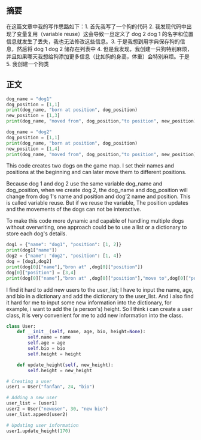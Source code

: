 ## 摘要

在这篇文章中我的写作思路如下：1. 首先我写了一个狗的代码 2. 我发现代码中出现了变量复用（variable reuse）这会导致一旦定义了 dog 2 dog 1 的名字和位置信息就发生了丢失，我也无法修改这些信息。3. 于是我想到用字典保存狗的信息，然后将 dog 1 dog 2 储存在列表中 4. 但是我发现，我创建一只狗特别麻烦，并且如果哪天我想给狗添加更多信息（比如狗的身高，体重）会特别麻烦。于是 5. 我创建一个狗类

## 正文
```python
dog_name = "dog1"
dog_position = [1,1]
print(dog_name, "born at position", dog_position)
new_position = [1,3]
print(dog_name, "moved from", dog_position,"to position", new_position)

dog_name = "dog2"
dog_position = [1,1]
print(dog_name, "born at position", dog_position)
new_position = [1,4]
print(dog_name, "moved from", dog_position,"to position", new_position)
```

This code creates two dogs on the game map. I set their names and positions at the beginning and can later move them to different positions.

Because dog 1 and dog 2 use the same variable dog_name and dog_position, when we create dog 2, the dog_name and dog_position will change from dog 1's name and position and dog'2 name and position. This is called variable reuse. But if we reuse the variable, The position updates and the movements of the dogs can not be interactive.

To make this code more dynamic and capable of handling multiple dogs without overwriting, one approach could be to use a list or a dictionary to store each dog's details.

```python
dog1 = {"name": "dog1", "position": [1, 2]}
print(dog1["name"])
dog2 = {"name": "dog2", "position": [1, 4]}
dog = [dog1,dog2]
print(dog[0]["name"],"bron at" ,dog[0]["position"])
dog[0]["position"] = [3,4]
print(dog[0]["name"],"bron at" ,dog[0]["position"],"move to",dog[0]["position"])

```

I find it hard to add new users to the user_list; I have to input the name, age, and bio in a dictionary and add the dictionary to the user_list. And i also find it hard for me to input some new information into the dictionary, for example, i want to add the (a person's) height.
So I think i can create a user class, it is very convenient for me to add new information into the class.

```python
class User:
    def __init__(self, name, age, bio, height=None):
        self.name = name
        self.age = age
        self.bio = bio
        self.height = height

    def update_height(self, new_height):
        self.height = new_height

# Creating a user
user1 = User("fanfan", 24, "bio")

# Adding a new user
user_list = [user1]
user2 = User("newuser", 30, "new bio")
user_list.append(user2)

# Updating user information
user1.update_height(170)

```